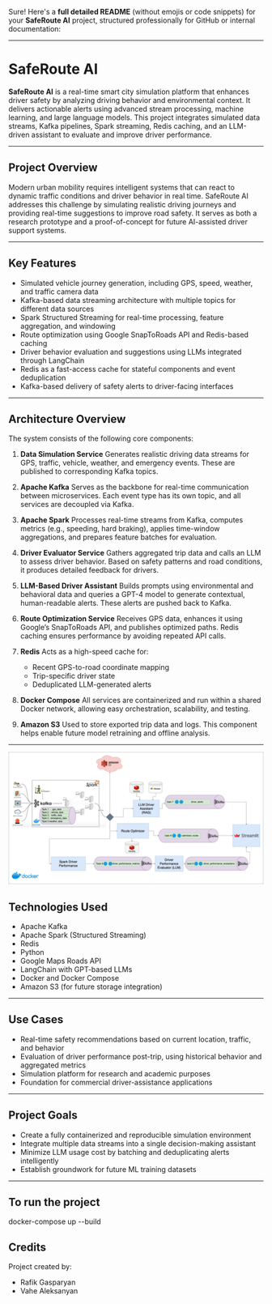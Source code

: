 Sure! Here's a **full detailed README** (without emojis or code snippets) for your **SafeRoute AI** project, structured professionally for GitHub or internal documentation:

---

# SafeRoute AI

**SafeRoute AI** is a real-time smart city simulation platform that enhances driver safety by analyzing driving behavior and environmental context. It delivers actionable alerts using advanced stream processing, machine learning, and large language models. This project integrates simulated data streams, Kafka pipelines, Spark streaming, Redis caching, and an LLM-driven assistant to evaluate and improve driver performance.

---

## Project Overview

Modern urban mobility requires intelligent systems that can react to dynamic traffic conditions and driver behavior in real time. SafeRoute AI addresses this challenge by simulating realistic driving journeys and providing real-time suggestions to improve road safety. It serves as both a research prototype and a proof-of-concept for future AI-assisted driver support systems.

---

## Key Features

* Simulated vehicle journey generation, including GPS, speed, weather, and traffic camera data
* Kafka-based data streaming architecture with multiple topics for different data sources
* Spark Structured Streaming for real-time processing, feature aggregation, and windowing
* Route optimization using Google SnapToRoads API and Redis-based caching
* Driver behavior evaluation and suggestions using LLMs integrated through LangChain
* Redis as a fast-access cache for stateful components and event deduplication
* Kafka-based delivery of safety alerts to driver-facing interfaces

---

## Architecture Overview

The system consists of the following core components:

1. **Data Simulation Service**
   Generates realistic driving data streams for GPS, traffic, vehicle, weather, and emergency events. These are published to corresponding Kafka topics.

2. **Apache Kafka**
   Serves as the backbone for real-time communication between microservices. Each event type has its own topic, and all services are decoupled via Kafka.

3. **Apache Spark**
   Processes real-time streams from Kafka, computes metrics (e.g., speeding, hard braking), applies time-window aggregations, and prepares feature batches for evaluation.

4. **Driver Evaluator Service**
   Gathers aggregated trip data and calls an LLM to assess driver behavior. Based on safety patterns and road conditions, it produces detailed feedback for drivers.

5. **LLM-Based Driver Assistant**
   Builds prompts using environmental and behavioral data and queries a GPT-4 model to generate contextual, human-readable alerts. These alerts are pushed back to Kafka.

6. **Route Optimization Service**
   Receives GPS data, enhances it using Google’s SnapToRoads API, and publishes optimized paths. Redis caching ensures performance by avoiding repeated API calls.

7. **Redis**
   Acts as a high-speed cache for:

   * Recent GPS-to-road coordinate mapping
   * Trip-specific driver state
   * Deduplicated LLM-generated alerts

8. **Docker Compose**
   All services are containerized and run within a shared Docker network, allowing easy orchestration, scalability, and testing.

9. **Amazon S3**
   Used to store exported trip data and logs. This component helps enable future model retraining and offline analysis.

---

![Architecture Diagram](images/architecture.jpg)


## Technologies Used

* Apache Kafka
* Apache Spark (Structured Streaming)
* Redis
* Python
* Google Maps Roads API
* LangChain with GPT-based LLMs
* Docker and Docker Compose
* Amazon S3 (for future storage integration)

---

## Use Cases

* Real-time safety recommendations based on current location, traffic, and behavior
* Evaluation of driver performance post-trip, using historical behavior and aggregated metrics
* Simulation platform for research and academic purposes
* Foundation for commercial driver-assistance applications

---

## Project Goals

* Create a fully containerized and reproducible simulation environment
* Integrate multiple data streams into a single decision-making assistant
* Minimize LLM usage cost by batching and deduplicating alerts intelligently
* Establish groundwork for future ML training datasets

---

## To run the project

docker-compose up --build


## Credits

Project created by:

* Rafik Gasparyan
* Vahe Aleksanyan
